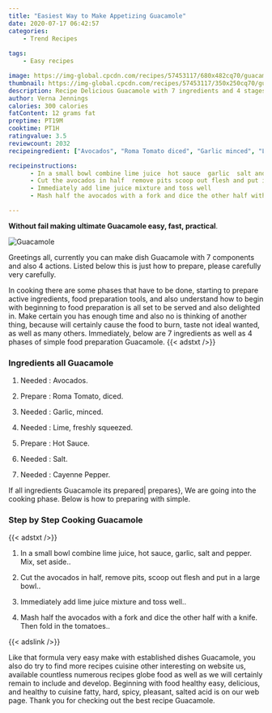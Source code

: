 ```yaml
---
title: "Easiest Way to Make Appetizing Guacamole"
date: 2020-07-17 06:42:57
categories:
    - Trend Recipes
    
tags:
    - Easy recipes

image: https://img-global.cpcdn.com/recipes/57453117/680x482cq70/guacamole-recipe-main-photo.jpg
thumbnail: https://img-global.cpcdn.com/recipes/57453117/350x250cq70/guacamole-recipe-main-photo.jpg
description: Recipe Delicious Guacamole with 7 ingredients and 4 stages of easy cooking.
author: Verna Jennings
calories: 300 calories
fatContent: 12 grams fat
preptime: PT19M
cooktime: PT1H
ratingvalue: 3.5
reviewcount: 2032
recipeingredient: ["Avocados", "Roma Tomato diced", "Garlic minced", "Lime freshly squeezed", "Hot Sauce", "Salt", "Cayenne Pepper"]

recipeinstructions: 
      - In a small bowl combine lime juice  hot sauce  garlic  salt and pepper  Mix set aside 
      - Cut the avocados in half  remove pits scoop out flesh and put in a large bowl 
      - Immediately add lime juice mixture and toss well 
      - Mash half the avocados with a fork and dice the other half with a knife  Then fold in the tomatoes

---
```




**Without fail making ultimate Guacamole easy, fast, practical**. 


![Guacamole](https://img-global.cpcdn.com/recipes/57453117/680x482cq70/guacamole-recipe-main-photo.jpg "Guacamole")




Greetings all, currently you can make dish Guacamole with 7 components and also 4 actions. Listed below this is just how to prepare, please carefully very carefully.

In cooking there are some phases that have to be done, starting to prepare active ingredients, food preparation tools, and also understand how to begin with beginning to food preparation is all set to be served and also delighted in. Make certain you has enough time and also no is thinking of another thing, because will certainly cause the food to burn, taste not ideal wanted, as well as many others. Immediately, below are 7 ingredients as well as 4 phases of simple food preparation Guacamole.
{{< adstxt />}}

### Ingredients all Guacamole


1. Needed  : Avocados.

1. Prepare  : Roma Tomato, diced.

1. Needed  : Garlic, minced.

1. Needed  : Lime, freshly squeezed.

1. Prepare  : Hot Sauce.

1. Needed  : Salt.

1. Needed  : Cayenne Pepper.



If all ingredients Guacamole its prepared| prepares}, We are going into the cooking phase. Below is how to preparing with simple.

### Step by Step Cooking Guacamole

{{< adstxt />}}


1. In a small bowl combine lime juice,  hot sauce,  garlic,  salt and pepper.  Mix, set aside..



1. Cut the avocados in half,  remove pits, scoop out flesh and put in a large bowl..



1. Immediately add lime juice mixture and toss well..



1. Mash half the avocados with a fork and dice the other half with a knife.  Then fold in the tomatoes..





{{< adslink />}}

Like that formula very easy make with established dishes Guacamole, you also do try to find more recipes cuisine other interesting on website us, available countless numerous recipes globe food as well as we will certainly remain to include and develop. Beginning with food healthy easy, delicious, and healthy to cuisine fatty, hard, spicy, pleasant, salted acid is on our web page. Thank you for checking out the best recipe Guacamole.

